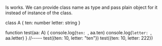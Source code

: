 
Is works.
We can provide class name as type
and pass plain object for it
instead of instance of the class.

class A {
    ten: number
    letter: string
}

function test(aa: A) {
    console.log(`ten: `, aa.ten)
    console.log(`letter: `, aa.letter)
}
//-----
test({ten: 10, letter: "ten"})
test({ten: 10, letter: 222})

